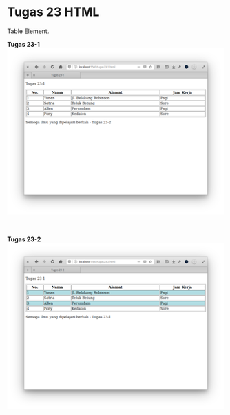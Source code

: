 # Tugas 23 HTML

Table Element.

**Tugas 23-1**
![tugas23-1](screen/tugas23-1.png)

<br>

**Tugas 23-2**
![tugas23-2](screen/tugas23-2.png)

